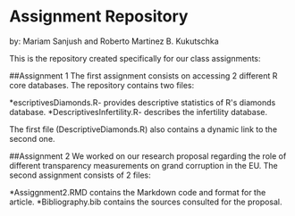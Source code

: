 # Assignment Repository
by: Mariam Sanjush and Roberto Martinez B. Kukutschka

This is the repository created specifically for our class assignments:

##Assignment 1
The first assignment consists on accessing 2 different R core databases. 
The repository contains two files:  

  *escriptivesDiamonds.R- provides descriptive statistics of R's diamonds database.
  *DescriptivesInfertility.R- describes the infertility database.  
  
The first file (DescriptiveDiamonds.R) also contains a dynamic link to the second one.  

##Assignment 2
We worked on our research proposal regarding the role of different transparency measurements on grand corruption in the EU. The second assignment consists of 2 files:  
 
 *Assiggnment2.RMD contains the Markdown code and format for the article.
 *Bibliography.bib contains the sources consulted for the proposal.


